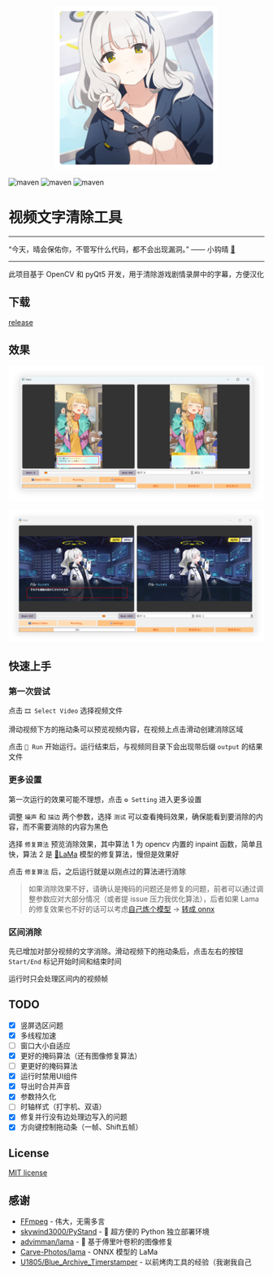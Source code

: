 <div align=center><img width="320" height="320" src="./md/hare_momotalk.png"/></div>

![maven](https://img.shields.io/badge/Python-3.8%2B-blue) 
![maven](https://img.shields.io/badge/OpenCV-4.10.0-yellow) 
![maven](https://img.shields.io/badge/pyQt-5.15.10-red)

# 视频文字清除工具

****

“今天，晴会保佑你，不管写什么代码，都不会出现漏洞。” —— 小钩晴 [📢](https://static.kivo.wiki/voices/students/%E5%B0%8F%E9%92%A9%20%E6%99%B4/guF8G61lNHMhqdeztHSHTAMMEmCG1qy1.ogg)

****

此项目基于 OpenCV 和 pyQt5 开发，用于清除游戏剧情录屏中的字幕，方便汉化

## 下载

[release](https://github.com/U1805/Hare/releases/tag/v1.0.0r)

## 效果

![preview](./md/img1.png)

![preview](./md/img2.png)

## 快速上手

### 第一次尝试

点击 `🎞 Select Video` 选择视频文件

滑动视频下方的拖动条可以预览视频内容，在视频上点击滑动创建消除区域

点击 `🚀 Run` 开始运行。运行结束后，与视频同目录下会出现带后缀 `output` 的结果文件

### 更多设置

第一次运行的效果可能不理想，点击 `⚙️ Setting` 进入更多设置

调整 `噪声` 和 `描边` 两个参数，选择 `测试` 可以查看掩码效果，确保能看到要消除的内容，而不需要消除的内容为黑色

选择 `修复算法` 预览消除效果，其中算法 1 为 opencv 内置的 inpaint 函数，简单且快，算法 2 是 [🦙LaMa](https://github.com/advimman/lama) 模型的修复算法，慢但是效果好

点击 `修复算法` 后，之后运行就是以刚点过的算法进行消除

> 如果消除效果不好，请确认是掩码的问题还是修复的问题，前者可以通过调整参数应对大部分情况（或者提 issue 压力我优化算法），后者如果 Lama 的修复效果也不好的话可以考虑[自己炼个模型](https://github.com/advimman/lama?tab=readme-ov-file#train-and-eval) -> [转成 onnx](./md/export_LaMa_to_onnx.ipynb)

### 区间消除

先已增加对部分视频的文字消除。滑动视频下的拖动条后，点击左右的按钮 `Start/End` 标记开始时间和结束时间

运行时只会处理区间内的视频帧

## TODO

- [x] 竖屏选区问题
- [x] 多线程加速
- [ ] 窗口大小自适应
- [x] 更好的掩码算法（还有图像修复算法）
- [ ] 更更好的掩码算法
- [x] 运行时禁用UI组件
- [x] 导出时合并声音
- [x] 参数持久化
- [ ] 时轴样式（打字机、双语）
- [x] 修复并行没有边处理边写入的问题
- [x] 方向键控制拖动条（一帧、Shift五帧）

## License

[MIT license](./LICENSE)

## 感谢

- [FFmpeg](http://ffmpeg.org/) - 伟大，无需多言
- [skywind3000/PyStand](https://github.com/skywind3000/PyStand) - 🚀 超方便的 Python 独立部署环境
- [advimman/lama](https://github.com/advimman/lama) - 🦙 基于傅里叶卷积的图像修复
- [Carve-Photos/lama](https://github.com/Carve-Photos/lama) - ONNX 模型的 LaMa
- [U1805/Blue_Archive_Timerstamper](https://github.com/U1805/Hare/tree/main) - 以前烤肉工具的经验（我谢我自己